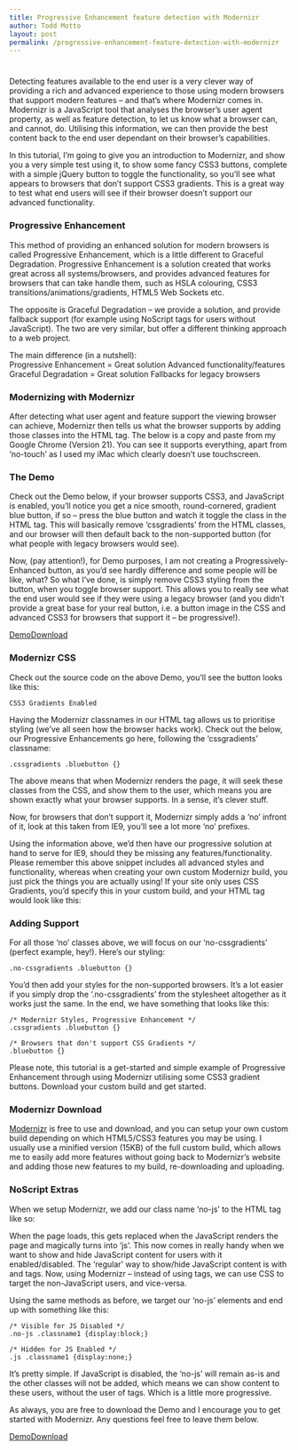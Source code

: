 ```yaml
---
title: Progressive Enhancement feature detection with Modernizr
author: Todd Motto
layout: post
permalink: /progressive-enhancement-feature-detection-with-modernizr
---
```

# 

Detecting features available to the end user is a very clever way of providing a rich and advanced experience to those using modern browsers that support modern features – and that’s where Modernizr comes in. Modernizr is a JavaScript tool that analyses the browser’s user agent property, as well as feature detection, to let us know what a browser can, and cannot, do. Utilising this information, we can then provide the best content back to the end user dependant on their browser’s capabilities.

In this tutorial, I’m going to give you an introduction to Modernizr, and show you a very simple test using it, to show some fancy CSS3 buttons, complete with a simple jQuery button to toggle the functionality, so you’ll see what appears to browsers that don’t support CSS3 gradients. This is a great way to test what end users will see if their browser doesn’t support our advanced functionality.

### Progressive Enhancement

This method of providing an enhanced solution for modern browsers is called Progressive Enhancement, which is a little different to Graceful Degradation. Progressive Enhancement is a solution created that works great across all systems/browsers, and provides advanced features for browsers that can take handle them, such as HSLA colouring, CSS3 transitions/animations/gradients, HTML5 Web Sockets etc.

The opposite is Graceful Degradation – we provide a solution, and provide fallback support (for example using NoScript tags for users without JavaScript). The two are very similar, but offer a different thinking approach to a web project.

The main difference (in a nutshell):  
Progressive Enhancement = Great solution Advanced functionality/features  
Graceful Degradation = Great solution Fallbacks for legacy browsers

### Modernizing with Modernizr

After detecting what user agent and feature support the viewing browser can achieve, Modernizr then tells us what the browser supports by adding those classes into the HTML tag. The below is a copy and paste from my Google Chrome (Version 21). You can see it supports everything, apart from ‘no-touch’ as I used my iMac which clearly doesn’t use touchscreen.

    
    

### The Demo

Check out the Demo below, if your browser supports CSS3, and JavaScript is enabled, you’ll notice you get a nice smooth, round-cornered, gradient blue button, if so – press the blue button and watch it toggle the class in the HTML tag. This will basically remove ‘cssgradients’ from the HTML classes, and our browser will then default back to the non-supported button (for what people with legacy browsers would see).

Now, (pay attention!), for Demo purposes, I am not creating a Progressively-Enhanced button, as you’d see hardly difference and some people will be like, what? So what I’ve done, is simply remove CSS3 styling from the button, when you toggle browser support. This allows you to really see what the end user would see if they were using a legacy browser (and you didn’t provide a great base for your real button, i.e. a button image in the CSS and advanced CSS3 for browsers that support it – be progressive!).

[Demo][1][Download][2] 

### Modernizr CSS

 [1]: http://demo.toddmotto.com/modernizr-buttons/
 [2]: http://demo.toddmotto.com/modernizr-buttons/modernizr-buttons.zip

Check out the source code on the above Demo, you’ll see the button looks like this:

    CSS3 Gradients Enabled
    

Having the Modernizr classnames in our HTML tag allows us to prioritise styling (we’ve all seen how the browser hacks work). Check out the below, our Progressive Enhancements go here, following the ‘cssgradients’ classname:

    .cssgradients .bluebutton {}
    

The above means that when Modernizr renders the page, it will seek these classes from the CSS, and show them to the user, which means you are shown exactly what your browser supports. In a sense, it’s clever stuff.

Now, for browsers that don’t support it, Modernizr simply adds a ‘no’ infront of it, look at this taken from IE9, you’ll see a lot more ‘no’ prefixes.

    

Using the information above, we’d then have our progressive solution at hand to serve for IE9, should they be missing any features/functionality. Please remember this above snippet includes all advanced styles and functionality, whereas when creating your own custom Modernizr build, you just pick the things you are actually using! If your site only uses CSS Gradients, you’d specify this in your custom build, and your HTML tag would look like this:

    
    

### Adding Support

For all those ‘no’ classes above, we will focus on our ‘no-cssgradients’ (perfect example, hey!). Here’s our styling:

    .no-cssgradients .bluebutton {}
    

You’d then add your styles for the non-supported browsers. It’s a lot easier if you simply drop the ‘.no-cssgradients’ from the stylesheet altogether as it works just the same. In the end, we have something that looks like this:

    /* Modernizr Styles, Progressive Enhancement */
    .cssgradients .bluebutton {}
    
    /* Browsers that don't support CSS Gradients */
    .bluebutton {}
    

Please note, this tutorial is a get-started and simple example of Progressive Enhancement through using Modernizr utilising some CSS3 gradient buttons. Download your custom build and get started.

### Modernizr Download

[Modernizr][3] is free to use and download, and you can setup your own custom build depending on which HTML5/CSS3 features you may be using. I usually use a minified version (15KB) of the full custom build, which allows me to easily add more features without going back to Modernizr’s website and adding those new features to my build, re-downloading and uploading.

 [3]: http://modernizr.com/download

### NoScript Extras

When we setup Modernizr, we add our class name ‘no-js’ to the HTML tag like so:

    
    

When the page loads, this gets replaced when the JavaScript renders the page and magically turns into ‘js’. This now comes in really handy when we want to show and hide JavaScript content for users with it enabled/disabled. The ‘regular’ way to show/hide JavaScript content is with  and  tags. Now, using Modernizr – instead of using  tags, we can use CSS to target the non-JavaScript users, and vice-versa.

Using the same methods as before, we target our ‘no-js’ elements and end up with something like this:

    /* Visible for JS Disabled */
    .no-js .classname1 {display:block;}
    
    /* Hidden for JS Enabled */
    .js .classname1 {display:none;}
    

It’s pretty simple. If JavaScript is disabled, the ‘no-js’ will remain as-is and the other classes will not be added, which means we can show content to these users, without the user of  tags. Which is a little more progressive.

As always, you are free to download the Demo and I encourage you to get started with Modernizr. Any questions feel free to leave them below.

[Demo][1][Download][2]
